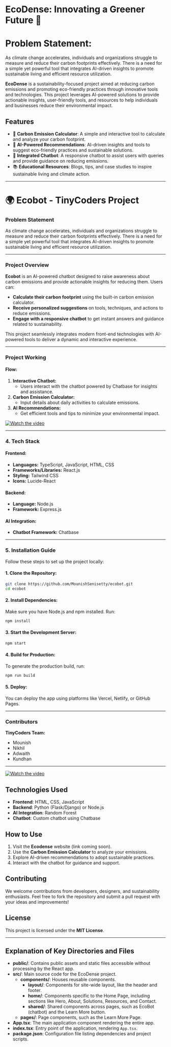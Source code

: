 # **EcoDense: Innovating a Greener Future 🌿**  

# **Problem Statement:** 
As climate change accelerates, individuals and organizations struggle to measure and reduce their carbon footprints effectively. There is a need for a simple yet powerful tool that integrates AI-driven insights to promote sustainable living and efficient resource utilization.


**EcoDense** is a sustainability-focused project aimed at reducing carbon emissions and promoting eco-friendly practices through innovative tools and technologies. This project leverages AI-powered solutions to provide actionable insights, user-friendly tools, and resources to help individuals and businesses reduce their environmental impact.  

## **Features**  
- 🌱 **Carbon Emission Calculator**: A simple and interactive tool to calculate and analyze your carbon footprint.  
- 🤖 **AI-Powered Recommendations**: AI-driven insights and tools to suggest eco-friendly practices and sustainable solutions.  
- 💬 **Integrated Chatbot**: A responsive chatbot to assist users with queries and provide guidance on reducing emissions.  
- 📚 **Educational Resources**: Blogs, tips, and case studies to inspire sustainable living and climate action.  


---

# **🌍 Ecobot - TinyCoders Project**  

### **Problem Statement**  
As climate change accelerates, individuals and organizations struggle to measure and reduce their carbon footprints effectively. There is a need for a simple yet powerful tool that integrates AI-driven insights to promote sustainable living and efficient resource utilization.

---

### **Project Overview**  
**Ecobot** is an AI-powered chatbot designed to raise awareness about carbon emissions and provide actionable insights for reducing them. Users can:  
- **Calculate their carbon footprint** using the built-in carbon emission calculator.  
- **Receive personalized suggestions** on tools, techniques, and actions to reduce emissions.  
- **Engage with a responsive chatbot** to get instant answers and guidance related to sustainability.  

This project seamlessly integrates modern front-end technologies with AI-powered tools to deliver a dynamic and interactive experience.

---

### **Project Working**  
#### **Flow:**  
1. **Interactive Chatbot:**  
   - Users interact with the chatbot powered by Chatbase for insights and assistance.  
2. **Carbon Emission Calculator:**  
   - Input details about daily activities to calculate emissions.  
3. **AI Recommendations:**  
   - Get efficient tools and tips to minimize your environmental impact.  


[![Watch the video](https://www.youtube.com/watch?v=Sqa-krtwFc8)](https://www.youtube.com/watch?v=Sqa-krtwFc8)

---

### **4. Tech Stack**  
#### **Frontend:**  
- **Languages:** TypeScript, JavaScript, HTML, CSS  
- **Frameworks/Libraries:** React.js  
- **Styling:** Tailwind CSS  
- **Icons:** Lucide-React  

#### **Backend:**  
- **Language:** Node.js  
- **Framework:** Express.js  

#### **AI Integration:**  
- **Chatbot Framework:** Chatbase   

---

### **5. Installation Guide**  

Follow these steps to set up the project locally:  

#### **1. Clone the Repository:**  
```bash
git clone https://github.com/MounishSenisetty/ecobot.git
cd ecobot
```

#### **2. Install Dependencies:**  
Make sure you have Node.js and npm installed. Run:  
```bash
npm install
```

#### **3. Start the Development Server:**  
```bash
npm start
```

#### **4. Build for Production:**  
To generate the production build, run:  
```bash
npm run build
```

#### **5. Deploy:**  
You can deploy the app using platforms like Vercel, Netlify, or GitHub Pages.

---

### **Contributors**  
**TinyCoders Team:**  
- Mounish  
- Nikhil  
- Adwaith  
- Kundhan  

---

[![Watch the video](https://www.youtube.com/watch?v=oMnwWrz7ytU)](https://www.youtube.com/watch?v=oMnwWrz7ytU)

## **Technologies Used**  
- **Frontend**: HTML, CSS, JavaScript  
- **Backend**: Python (Flask/Django) or Node.js  
- **AI Integration**: Random Forest 
- **Chatbot**: Custom chatbot using Chatbase 

## **How to Use**  
1. Visit the **Ecodense** website (link coming soon).  
2. Use the **Carbon Emission Calculator** to analyze your emissions.  
3. Explore AI-driven recommendations to adopt sustainable practices.  
4. Interact with the chatbot for guidance and support.  

## **Contributing**  
We welcome contributions from developers, designers, and sustainability enthusiasts. Feel free to fork the repository and submit a pull request with your ideas and improvements!  

## **License**  
This project is licensed under the **MIT License**.  

---

## Explanation of Key Directories and Files

- **public/**: Contains public assets and static files accessible without processing by the React app.
- **src/**: Main source code for the EcoDense project.
  - **components/**: Houses reusable components.
    - **layout/**: Components for site-wide layout, like the header and footer.
    - **home/**: Components specific to the Home Page, including sections like Hero, About, Solutions, Resources, and Contact.
    - **shared/**: Shared components across pages, such as EcoBot (chatbot) and the Learn More button.
  - **pages/**: Page components, such as the Learn More Page.
- **App.tsx**: The main application component rendering the entire app.
- **index.tsx**: Entry point of the application, rendering `App.tsx`.
- **package.json**: Configuration file listing dependencies and project scripts.




